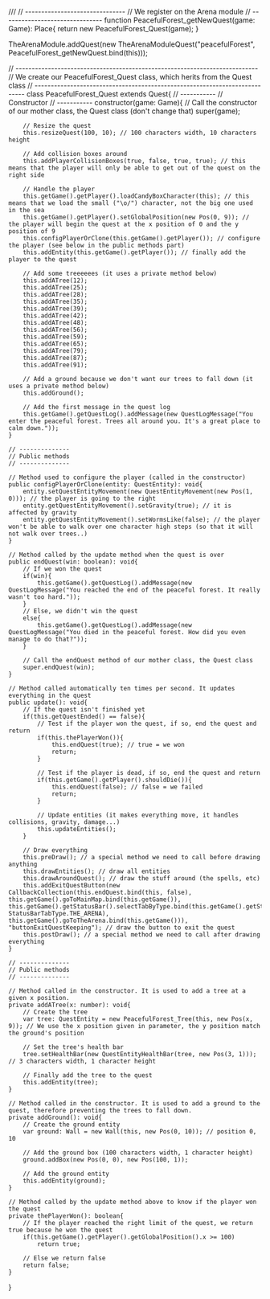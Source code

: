 ///<reference path="./../../main/Quest.ts"/>
// -------------------------------
// We register on the Arena module
// -------------------------------
function PeacefulForest_getNewQuest(game: Game): Place{
    return new PeacefulForest_Quest(game);
}

TheArenaModule.addQuest(new TheArenaModuleQuest("peacefulForest", PeacefulForest_getNewQuest.bind(this)));

// ---------------------------------------------------------------------------
// We create our PeacefulForest_Quest class, which herits from the Quest class 
// ---------------------------------------------------------------------------
class PeacefulForest_Quest extends Quest{
    // -----------
    // Constructor
    // -----------
    constructor(game: Game){
        // Call the constructor of our mother class, the Quest class (don't change that)
        super(game);
        
        // Resize the quest
        this.resizeQuest(100, 10); // 100 characters width, 10 characters height
        
        // Add collision boxes around
        this.addPlayerCollisionBoxes(true, false, true, true); // this means that the player will only be able to get out of the quest on the right side
        
        // Handle the player
        this.getGame().getPlayer().loadCandyBoxCharacter(this); // this means that we load the small ("\o/") character, not the big one used in the sea
        this.getGame().getPlayer().setGlobalPosition(new Pos(0, 9)); // the player will begin the quest at the x position of 0 and the y position of 9
        this.configPlayerOrClone(this.getGame().getPlayer()); // configure the player (see below in the public methods part)
        this.addEntity(this.getGame().getPlayer()); // finally add the player to the quest
        
        // Add some treeeeees (it uses a private method below)
        this.addATree(12);
        this.addATree(25);
        this.addATree(28);
        this.addATree(35);
        this.addATree(39);
        this.addATree(42);
        this.addATree(48);
        this.addATree(56);
        this.addATree(59);
        this.addATree(65);
        this.addATree(79);
        this.addATree(87);
        this.addATree(91);
        
        // Add a ground because we don't want our trees to fall down (it uses a private method below)
        this.addGround();
        
        // Add the first message in the quest log
        this.getGame().getQuestLog().addMessage(new QuestLogMessage("You enter the peaceful forest. Trees all around you. It's a great place to calm down."));
    }
    
    // --------------
    // Public methods
    // --------------
    
    // Method used to configure the player (called in the constructor)
    public configPlayerOrClone(entity: QuestEntity): void{
        entity.setQuestEntityMovement(new QuestEntityMovement(new Pos(1, 0))); // the player is going to the right
        entity.getQuestEntityMovement().setGravity(true); // it is affected by gravity
        entity.getQuestEntityMovement().setWormsLike(false); // the player won't be able to walk over one character high steps (so that it will not walk over trees..)
    }
    
    // Method called by the update method when the quest is over
    public endQuest(win: boolean): void{
        // If we won the quest
        if(win){
            this.getGame().getQuestLog().addMessage(new QuestLogMessage("You reached the end of the peaceful forest. It really wasn't too hard."));
        }
        // Else, we didn't win the quest
        else{
            this.getGame().getQuestLog().addMessage(new QuestLogMessage("You died in the peaceful forest. How did you even manage to do that?"));
        }
        
        // Call the endQuest method of our mother class, the Quest class
        super.endQuest(win);
    }
    
    // Method called automatically ten times per second. It updates everything in the quest
    public update(): void{
        // If the quest isn't finished yet
        if(this.getQuestEnded() == false){            
            // Test if the player won the quest, if so, end the quest and return
            if(this.thePlayerWon()){
                this.endQuest(true); // true = we won
                return;
            }
            
            // Test if the player is dead, if so, end the quest and return
            if(this.getGame().getPlayer().shouldDie()){
                this.endQuest(false); // false = we failed
                return;
            }
            
            // Update entities (it makes everything move, it handles collisions, gravity, damage...)
            this.updateEntities();
        }
        
        // Draw everything
        this.preDraw(); // a special method we need to call before drawing anything
        this.drawEntities(); // draw all entities
        this.drawAroundQuest(); // draw the stuff around (the spells, etc)
        this.addExitQuestButton(new CallbackCollection(this.endQuest.bind(this, false), this.getGame().goToMainMap.bind(this.getGame()), this.getGame().getStatusBar().selectTabByType.bind(this.getGame().getStatusBar(), StatusBarTabType.THE_ARENA), this.getGame().goToTheArena.bind(this.getGame())), "buttonExitQuestKeeping"); // draw the button to exit the quest
        this.postDraw(); // a special method we need to call after drawing everything
    }
    
    // --------------
    // Public methods
    // --------------
    
    // Method called in the constructor. It is used to add a tree at a given x position.
    private addATree(x: number): void{
        // Create the tree
        var tree: QuestEntity = new PeacefulForest_Tree(this, new Pos(x, 9)); // We use the x position given in parameter, the y position match the ground's position
        
        // Set the tree's health bar
        tree.setHealthBar(new QuestEntityHealthBar(tree, new Pos(3, 1))); // 3 characters width, 1 character height
        
        // Finally add the tree to the quest
        this.addEntity(tree);
    }
    
    // Method called in the constructor. It is used to add a ground to the quest, therefore preventing the trees to fall down.
    private addGround(): void{
        // Create the ground entity
        var ground: Wall = new Wall(this, new Pos(0, 10)); // position 0, 10
        
        // Add the ground box (100 characters width, 1 character height)
        ground.addBox(new Pos(0, 0), new Pos(100, 1));
        
        // Add the ground entity
        this.addEntity(ground);
    }

    // Method called by the update method above to know if the player won the quest
    private thePlayerWon(): boolean{
        // If the player reached the right limit of the quest, we return true because he won the quest
        if(this.getGame().getPlayer().getGlobalPosition().x >= 100)
            return true;
        
        // Else we return false
        return false;
    }
}
